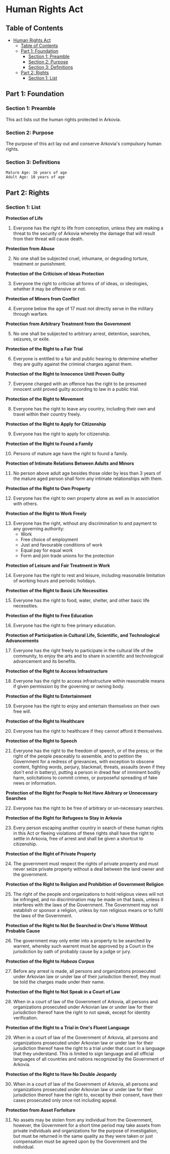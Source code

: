 # Human Rights Act

## Table of Contents
- [Human Rights Act](#human-rights-act)
    - [Table of Contents](#table-of-contents)
    - [Part 1: Foundation](#part-1-foundation)
        - [Section 1: Preamble](#section-1-preamble)
        - [Section 2: Purpose](#section-2-purpose)
        - [Section 3: Definitions](#section-3-definitions)
    - [Part 2: Rights](#part-2-rights)
        - [Section 1: List](#section-1-list)

## Part 1: Foundation
### Section 1: Preamble
This act lists out the human rights protected in Arkovia.

### Section 2: Purpose
The purpose of this act lay out and conserve Arkovia's compulsory human rights.

### Section 3: Definitions
```
Mature Age: 16 years of age
Adult Age: 18 years of age
```

## Part 2: Rights
### Section 1: List
**Protection of Life**

1. Everyone has the right to life from conception, unless they are making a threat to the security of Arkovia whereby the damage that will result from their threat will cause death.

**Protection from Abuse**

2. No one shall be subjected cruel, inhumane, or degrading torture, treatment or punishment.

**Protection of the Criticism of Ideas Protection**

3. Everyone the right to criticise all forms of of ideas, or ideologies, whether it may be offensive or not.

**Protection of Minors from Conflict**

4. Everyone below the age of 17 must not directly serve in the military through warfare.

**Protection from Arbitrary Treatment from the Government**

5. No one shall be subjected to arbitrary arrest, detention, searches, seizures, or exile.

**Protection of the Right to a Fair Trial**

6. Everyone is entitled to a fair and public hearing to determine whether they are guilty against the criminal charges against them.

**Protection of the Right to Innocence Until Proven Guilty**

7. Everyone charged with an offence has the right to be presumed innocent until proved guilty according to law in a public trial.

**Protection of the Right to Movement**

8. Everyone has the right to leave any country, including their own and travel within their country freely.

**Protection of the Right to Apply for Citizenship**

9. Everyone has the right to apply for citizenship.

**Protection of the Right to Found a Family**

10. Persons of mature age have the right to found a family.

**Protection of Intimate Relations Between Adults and Minors**

11. No person above adult age besides those older by less than 3 years of the mature aged person shall form any intimate relationships with them.

**Protection of the Right to Own Property**

12. Everyone has the right to own property alone as well as in association with others.

**Protection of the Right to Work Freely**

13. Everyone has the right, without any discrimination to and payment to any governing authority:
    - Work
    - Free choice of employment
    - Just and favourable conditions of work
    - Equal pay for equal work
    - Form and join trade unions for the protection

**Protection of Leisure and Fair Treatment in Work**

14. Everyone has the right to rest and leisure, including reasonable limitation of working hours and periodic holidays.

**Protection of the Right to Basic Life Necessities**

15. Everyone has the right to food, water, shelter, and other basic life necessities.

**Protection of the Right to Free Education**

16. Everyone has the right to free primary education.

**Protection of Participation in Cultural Life, Scientific, and Technological Advancements**

17. Everyone has the right freely to participate in the cultural life of the community, to enjoy the arts and to share in scientific and technological advancement and its benefits.

**Protection of the Right to Access Infrastructure**

18. Everyone has the right to access infrastructure within reasonable means if given permission by the governing or owning body.

**Protection of the Right to Entertainment**

19. Everyone has the right to enjoy and entertain themselves on their own free will.

**Protection of the Right to Healthcare**

20. Everyone has the right to healthcare if they cannot afford it themselves.

**Protection of the Right to Speech**

21. Everyone has the right to the freedom of speech, or of the press; or the right of the people peaceably to assemble, and to petition the Government for a redress of grievances, with exception to obscene content, fighting words, perjury, blackmail, threats, assaults (even if they don't end in battery), putting a person in dread fear of imminent bodily harm, solicitations to commit crimes, or purposeful spreading of fake news or information.

**Protection of the Right for People to Not Have Abitrary or Unnecessary Searches**

22. Everyone has the right to be free of arbitrary or un-necessary searches.

**Protection of the Right for Refugees to Stay in Arkovia**

23. Every person escaping another country in search of these human rights in this Act or fleeing violations of these rights shall have the right to settle in Arkovia, free of arrest and shall be given a shortcut to citizenship.

**Protection of the Right of Private Property**

24. The government must respect the rights of private property and must never seize private property without a deal between the land owner and the government.

**Protection of the Right to Religion and Prohibition of Government Religion**

25. The right of the people and organizations to hold religious views will not be infringed, and no discrimination may be made on that basis, unless it interferes with the laws of the Government. The Government may not establish or sponsor a religion, unless by non religious means or to fulfil the laws of the Government.

**Protection of the Right to Not Be Searched in One's Home Without Probable Cause**

26. The government may only enter into a property to be searched by warrent, whereby such warrent must be approved by a Court in the jurisdiction by oath of probably cause by a judge or jury.

**Protection of the Right to *Habeas Corpus***

27. Before any arrest is made, all persons and organizations prosecuted under Arkovian law or under law of their jurisdiction thereof, they must be told the charges made under their name.

**Protection of the Right to Not Speak in a Court of Law**

28. When in a court of law of the Government of Arkovia, all persons and organizations prosecuted under Arkovian law or under law for their jurisdiction thereof have the right to not speak, except for identity verification.

**Protection of the Right to a Trial in One's Fluent Language**

29. When in a court of law of the Government of Arkovia, all persons and organizations prosecuted under Arkovian law or under law for their jurisdiction thereof have the right to a trial under that court in a language that they understand. This is limited to sign language and all official languages of all countries and nations recognized by the Government of Arkovia.

**Protection of the Right to Have No Double Jeopardy**

30. When in a court of law of the Government of Arkovia, all persons and organizations prosecuted under Arkovian law or under law for their jurisdiction thereof have the right to, except by their consent, have their cases prosecuted only once not including appeal.

**Protection from Asset Forfeiture**

31. No assets may be stolen from any individual from the Government, however, the Government for a short time period may take assets from private individuals and organizations for the purpose of investigation, but must be returned in the same quality as they were taken or just compensation must be agreed upon by the Government and the individual.
